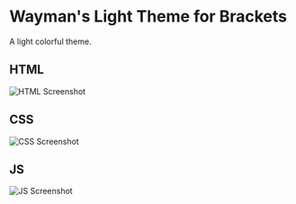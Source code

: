 Wayman's Light Theme for Brackets
===============================

A light colorful theme.

## HTML
![HTML Screenshot](/screenshots/light-html.png)

## CSS
![CSS Screenshot](/screenshots/light-css.png)

## JS
![JS Screenshot](/screenshots/light-js.png)
